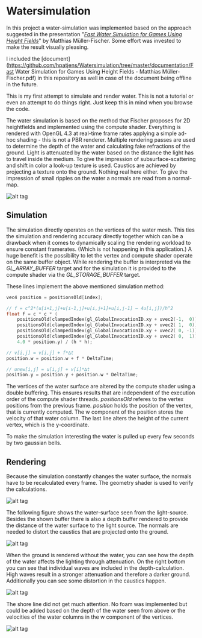 # Watersimulation

In this project a water-simulation was implemented based on the approach suggested in the presentation "*[Fast Water Simulation for Games Using Height Fields](http://matthias-mueller-fischer.ch/talks/GDC2008.pdf)*" by Matthias Müller-Fischer. Some effort was invested to make the result visually pleasing.

I included the [document](https://github.com/hpatjens/Watersimulation/tree/master/documentation/Fast Water Simulation for Games Using Height Fields - Matthias Müller-Fischer.pdf) in this repository as well in case of the document being offline in the future.

This is my first attempt to simulate and render water. This is not a tutorial or even an attempt to do things right. Just keep this in mind when you browse the code.

The water simulation is based on the method that Fischer proposes for 2D heightfields and implemented using the compute shader.
Everything is rendered with OpenGL 4.3 at real-time frame rates applying a simple ad-hoc shading - this is not a PBR renderer.
Multiple rendering passes are used to determine the depth of the water and calculating fake refractions of the ground. 
Light is attenuated by the water based on the distance the light has to travel inside the medium.
To give the impression of subsurface-scattering and shift in color a look-up texture is used.
Caustics are achieved by projecting a texture onto the ground. Nothing real here either.
To give the impression of small ripples on the water a normals are read from a normal-map.

![alt tag](https://github.com/thehenkk/Watersimulation/blob/master/images/1.jpg)

## Simulation

The simulation directly operates on the vertices of the water mesh. This ties the simulation and rendering accuracy directly together which can be a drawback when it comes to dynamically scaling the rendering workload to ensure constant framerates. (Which is not happening in this application.) A huge benefit is the possibility to let the vertex and compute shader operate on the same buffer object. While rendering the buffer is interpreted via the *GL_ARRAY_BUFFER* target and for the simulation it is provided to the compute shader via the *GL_STORAGE_BUFFER* target.

These lines implement the above mentioned simulation method:

```cpp
vec4 position = positionsOld[index];

// f = c^2*(u[i+1,j]+u[i-1,j]+u[i,j+1]+u[i,j-1] – 4u[i,j])/h^2
float f = c * c * (
	positionsOld[clampedIndex(gl_GlobalInvocationID.xy + uvec2(-1,  0))].y + 
	positionsOld[clampedIndex(gl_GlobalInvocationID.xy + uvec2( 1,  0))].y + 
	positionsOld[clampedIndex(gl_GlobalInvocationID.xy + uvec2( 0, -1))].y + 
	positionsOld[clampedIndex(gl_GlobalInvocationID.xy + uvec2( 0,  1))].y - 
	4.0 * position.y) / (h * h);	

// v[i,j] = v[i,j] + f*∆t
position.w = position.w + f * DeltaTime;

// unew[i,j] = u[i,j] + v[i]*∆t
position.y = position.y + position.w * DeltaTime;
```

The vertices of the water surface are altered by the compute shader using a double buffering. This ensures results that are independent of the execution order of the compute shader threads. *positionsOld* referes to the vertex positions from the previous frame. *position* holds the position of the vertex, that is currently computed. The w component of the position stores the velocity of that water column. The last line alters the height of the current vertex, which is the y-coordinate.

To make the simulation interesting the water is pulled up every few seconds by two gaussian bells.

## Rendering

Because the simulation constantly changes the water surface, the normals have to be recalculated every frame. The geometry shader is used to verify the calculations.

![alt tag](https://github.com/thehenkk/Watersimulation/blob/master/images/2.jpg)

The following figure shows the water-surface seen from the light-source. Besides the shown buffer there is also a depth buffer rendered to provide the distance of the water surface to the light source. The normals are needed to distort the caustics that are projected onto the ground.

![alt tag](https://github.com/thehenkk/Watersimulation/blob/master/images/6.jpg)

When the ground is rendered without the water, you can see how the depth of the water affects the lighting through attenuation. On the right bottom you can see that individual waves are included in the depth-calculation. High waves result in a stronger attenuation and therefore a darker ground. Additionally you can see some distortion in the caustics happen.

![alt tag](https://github.com/thehenkk/Watersimulation/blob/master/images/4.jpg)

The shore line did not get much attention. No foam was implemented but could be added based on the depth of the water seen from above or the velocities of the water columns in the w component of the vertices.

![alt tag](https://github.com/thehenkk/Watersimulation/blob/master/images/5.jpg)
